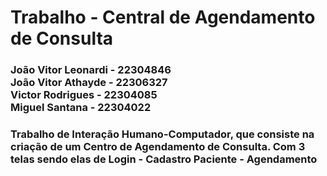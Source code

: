 <h1 align="left">Trabalho - Central de Agendamento de Consulta</h1>

<h3 align="left">
  João Vitor Leonardi - 22304846<br>
  João Vitor Athayde - 22306327<br>
  Victor Rodrigues - 22304085<br>
  Miguel Santana - 22304022<br>
</h3>

<h3 align="left">Trabalho de Interação Humano-Computador, que consiste na criação de um Centro de Agendamento de Consulta. Com 3 telas sendo elas de Login - Cadastro Paciente - Agendamento</h3>
